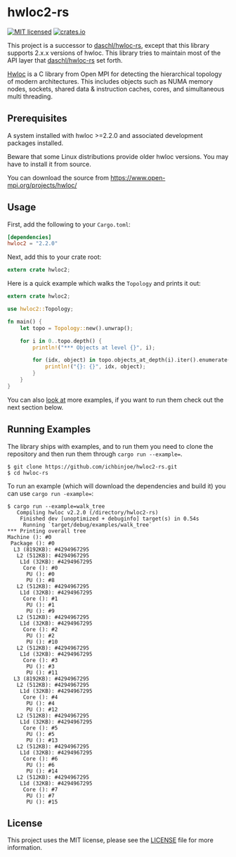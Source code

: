 # hwloc2-rs
[![MIT licensed](https://img.shields.io/badge/license-MIT-blue.svg)](./LICENSE)
[![crates.io](http://meritbadge.herokuapp.com/hwloc2)](https://crates.io/crates/hwloc2)

This project is a successor to
[daschl/hwloc-rs](https://github.com/daschl/hwloc-rs), except that this library
supports 2.x.x versions of hwloc. This library tries to maintain most of the
API layer that [daschl/hwloc-rs](https://github.com/daschl/hwloc-rs) set forth.


[Hwloc](http://www.open-mpi.org/projects/hwloc) is a C library from Open MPI
for detecting the hierarchical topology of modern architectures. This includes
objects such as NUMA memory nodes, sockets, shared data & instruction caches,
cores, and simultaneous multi threading.

## Prerequisites

A system installed with hwloc >=2.2.0 and associated development packages installed.

Beware that some Linux distributions provide older hwloc versions. You may have
to install it from source.

You can download the source from https://www.open-mpi.org/projects/hwloc/

## Usage

First, add the following to your `Cargo.toml`:

```toml
[dependencies]
hwloc2 = "2.2.0"
```

Next, add this to your crate root:

```rust
extern crate hwloc2;
```

Here is a quick example which walks the `Topology` and prints it out:

```rust
extern crate hwloc2;

use hwloc2::Topology;

fn main() {
	let topo = Topology::new().unwrap();

	for i in 0..topo.depth() {
		println!("*** Objects at level {}", i);

		for (idx, object) in topo.objects_at_depth(i).iter().enumerate() {
			println!("{}: {}", idx, object);
		}
	}
}
```

You can also [look at](https://github.com/ichbinjoe/hwloc2-rs/tree/master/examples)
more examples, if you want to run them check out the next section below.

## Running Examples
The library ships with examples, and to run them you need to clone the repository
and then run them through `cargo run --example=`.

```
$ git clone https://github.com/ichbinjoe/hwloc2-rs.git
$ cd hwloc-rs
```

To run an example (which will download the dependencies and build it) you can
use `cargo run -example=`:

```
$ cargo run --example=walk_tree
   Compiling hwloc v2.2.0 (/directory/hwloc2-rs)
    Finished dev [unoptimized + debuginfo] target(s) in 0.54s
     Running `target/debug/examples/walk_tree`
*** Printing overall tree
Machine (): #0
 Package (): #0
  L3 (8192KB): #4294967295
   L2 (512KB): #4294967295
    L1d (32KB): #4294967295
     Core (): #0
      PU (): #0
      PU (): #8
   L2 (512KB): #4294967295
    L1d (32KB): #4294967295
     Core (): #1
      PU (): #1
      PU (): #9
   L2 (512KB): #4294967295
    L1d (32KB): #4294967295
     Core (): #2
      PU (): #2
      PU (): #10
   L2 (512KB): #4294967295
    L1d (32KB): #4294967295
     Core (): #3
      PU (): #3
      PU (): #11
  L3 (8192KB): #4294967295
   L2 (512KB): #4294967295
    L1d (32KB): #4294967295
     Core (): #4
      PU (): #4
      PU (): #12
   L2 (512KB): #4294967295
    L1d (32KB): #4294967295
     Core (): #5
      PU (): #5
      PU (): #13
   L2 (512KB): #4294967295
    L1d (32KB): #4294967295
     Core (): #6
      PU (): #6
      PU (): #14
   L2 (512KB): #4294967295
    L1d (32KB): #4294967295
     Core (): #7
      PU (): #7
      PU (): #15
```

## License
This project uses the MIT license, please see the
[LICENSE](https://github.com/ichbinjoe/hwloc2-rs/blob/master/LICENSE) file for
more information.
